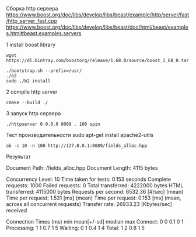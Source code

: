 Сборка http сервера
https://www.boost.org/doc/libs/develop/libs/beast/example/http/server/fast/http_server_fast.cpp
https://www.boost.org/doc/libs/develop/libs/beast/doc/html/beast/examples.html#beast.examples.servers

1 install boost library

	wget https://dl.bintray.com/boostorg/release/1.68.0/source/boost_1_68_0.tar.gz

	./bootstrap.sh --prefix=/usr/
	./b2
	sudo ./b2 install

2 compile http server

	cmake --build ./

3 запуск http сервера

	./httpserver 0.0.0.0 8089 . 100 spin


Тест производительности
	sudo apt-get install apache2-utils

	ab -c 10 -n 100 http://127.0.0.1:8089/fields_alloc.hpp

Результат

Document Path:          /fields_alloc.hpp
Document Length:        4115 bytes

Concurrency Level:      10
Time taken for tests:   0.153 seconds
Complete requests:      1000
Failed requests:        0
Total transferred:      4222000 bytes
HTML transferred:       4115000 bytes
Requests per second:    6532.36 [#/sec] (mean)
Time per request:       1.531 [ms] (mean)
Time per request:       0.153 [ms] (mean, across all concurrent requests)
Transfer rate:          26933.23 [Kbytes/sec] received

Connection Times (ms)
              min  mean[+/-sd] median   max
Connect:        0    0   0.1      0       1
Processing:     1    1   0.7      1       5
Waiting:        0    1   0.4      1       4
Total:          1    2   0.8      1       5

